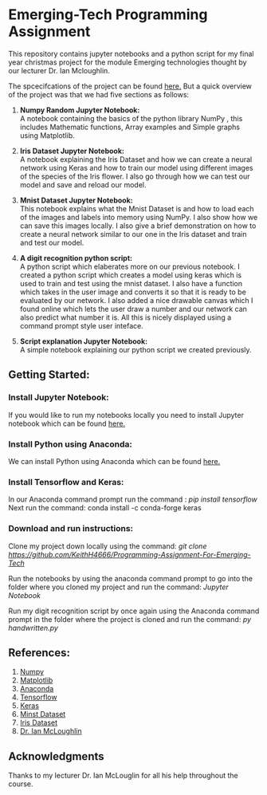 # Emerging-Tech Programming Assignment 

This repository contains jupyter notebooks and a python script for my final year christmas project for the module Emerging technologies 
thought by our lecturer Dr. Ian Mcloughlin.

The spcecifcations of the project can be found [here.](https://github.com/ianmcloughlin/emtech-assignment-2018/raw/master/project.pdf) 
But a quick overview of the project was that we had five sections as follows:

1. **Numpy Random Jupyter Notebook:** <br /> 
A notebook containing the basics of the python library NumPy , this includes Mathematic functions, Array examples and Simple graphs using Matplotlib.

2. **Iris Dataset Jupyter Notebook:** <br /> 
A notebook explaining the Iris Dataset and how we can create a neural network using Keras and how to train our model using different
images of the species of the Iris flower. I also go through how we can test our model and save and reload our model.

3. **Mnist Dataset Jupyter Notebook:** <br /> 
This notebook explains what the Mnist Dataset is and how to load each of the images and labels into memory using NumPy. I also show
how we can save this images locally. I also give a brief demonstration on how to create a neural network similar to our one in the Iris 
dataset and train and test our model.

4. **A digit recognition python script:** <br /> 
A python script which elaberates more on our previous notebook. I created a python script which creates a model using keras which is used
to train and test using the mnist dataset. I also have a function which takes in the user image and converts it so that it is ready 
to be evaluated by our network. I also added a nice drawable canvas which I found online which lets the user draw a number and our network
can also predict what number it is. All this is nicely displayed using a command prompt style user inteface.

5. **Script explanation Jupyter Notebook:** <br /> 
A simple notebook explaining our python script we created previously. 

## Getting Started: 

### **Install Jupyter Notebook:** <br /> 
If you would like to run my notebooks locally you need to install Jupyter notebook which can be found [here.](http://jupyter.org/)

### **Install Python using Anaconda:** <br /> 
We can install Python using Anaconda which can be found [here.](http://jupyter.org/)

### **Install Tensorflow and Keras:** <br /> 
In our Anaconda command prompt run the command : *pip install tensorflow*
<br />
Next run the command: 
conda install -c conda-forge keras 

### Download and run instructions:
Clone my project down locally using the command: *git clone https://github.com/KeithH4666/Programming-Assignment-For-Emerging-Tech*
<br />

Run the notebooks by using the anaconda command prompt to go into the folder where you cloned my project and run the command: *Jupyter Notebook*
<br />

Run my digit recognition script by once again using the Anaconda command prompt in the folder where the project is cloned and run the command: *py handwritten.py*

## References: 

1. [Numpy](http://www.numpy.org/)
2. [Matplotlib](https://matplotlib.org/)
3. [Anaconda](https://www.anaconda.com/download/)
4. [Tensorflow](https://www.tensorflow.org/)
5. [Keras](https://keras.io/)
6. [Minst Dataset](https://gist.github.com/curran/a08a1080b88344b0c8a7)
7. [Iris Dataset](http://yann.lecun.com/exdb/mnist/)
8. [Dr. Ian McLoughlin](https://github.com/ianmcloughlin)

## Acknowledgments

Thanks to my lecturer Dr. Ian McLouglin for all his help throughout the course. 
